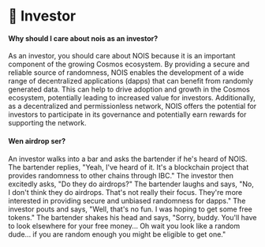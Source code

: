 # 🤑 Investor

#### Why should I care about nois as an investor?

As an investor, you should care about NOIS because it is an important component of the growing Cosmos ecosystem. By providing a secure and reliable source of randomness, NOIS enables the development of a wide range of decentralized applications (dapps) that can benefit from randomly generated data. This can help to drive adoption and growth in the Cosmos ecosystem, potentially leading to increased value for investors. Additionally, as a decentralized and permissionless network, NOIS offers the potential for investors to participate in its governance and potentially earn rewards for supporting the network.

#### Wen airdrop ser?

An investor walks into a bar and asks the bartender if he's heard of NOIS. The bartender replies, "Yeah, I've heard of it. It's a blockchain project that provides randomness to other chains through IBC." The investor then excitedly asks, "Do they do airdrops?" The bartender laughs and says, "No, I don't think they do airdrops. That's not really their focus. They're more interested in providing secure and unbiased randomness for dapps." The investor pouts and says, "Well, that's no fun. I was hoping to get some free tokens." The bartender shakes his head and says, "Sorry, buddy. You'll have to look elsewhere for your free money... Oh wait you look like a random dude... if you are random enough you might be eligible to get one."
